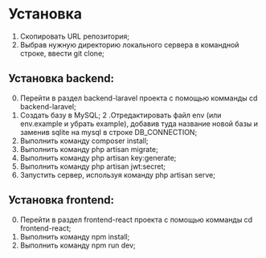 # Установка
1. Скопировать URL репозитория;
2. Выбрав нужную директорию локального сервера в командной строке, ввести git clone;
## Установка backend: 
0. Перейти в раздел backend-laravel проекта с помощью комманды cd backend-laravel;
1. Создать базу в MySQL;
2 .Отредактировать файл env (или env.example и убрать example), добавив туда название новой базы и заменив sqlite на mysql в строке DB_CONNECTION;
3. Выполнить команду composer install;
4. Выполнить команду php artisan migrate;
5. Выполнить команду php artisan key:generate;
6. Выполнить команду php artisan jwt:secret;
7. Запустить сервер, используя команду php artisan serve;
## Установка frontend:
0. Перейти в раздел frontend-react проекта с помощью комманды cd frontend-react;
1. Выполнить команду npm install;
2. Выполнить команду npm run dev;
